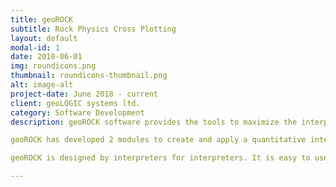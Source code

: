 ```yaml
---
title: geoROCK
subtitle: Rock Physics Cross Plotting
layout: default
modal-id: 1
date: 2018-06-01
img: roundicons.png
thumbnail: roundicons-thumbnail.png
alt: image-alt
project-date: June 2018 - current
client: geoLOGIC systems ltd.
category: Software Development
description: geoROCK software provides the tools to maximize the interpretation of seismic data using crossplot analysis to create and apply rock physics templates. geoROCK provides the ability to perform quantitative interpretation on AVO inverted data to gain insights into rock properties and lithology that can not be obtained from analysis based solely on migrated stacked data.

geoROCK has developed 2 modules to create and apply a quantitative interpretation of inverted data. geoROCK Well module is used to analyze log curves to understand relationships and create templates for identifying reservoir properties and lithology. geoROCK Seismic is used to analyze inverted AVO data to create seismic facies based on the templates from geoROCK Well to create volumes of rock properties or lithologies.

geoROCK is designed by interpreters for interpreters. It is easy to use and highly interactive. In order to simplify the data management, geoROCK works closely with Seisware to efficiently access data from your SeisWare projects.

---
```

